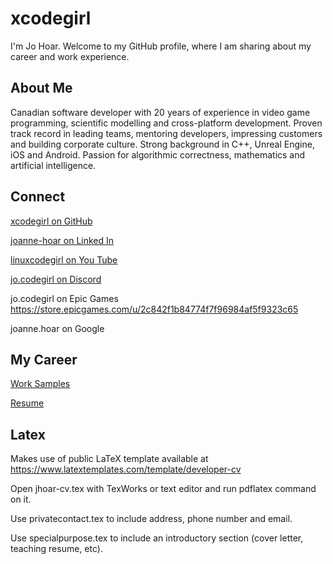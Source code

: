 # xcodegirl

I'm Jo Hoar. Welcome to my GitHub profile, where I am sharing about my career and work experience.

## About Me

Canadian software developer with 20 years of experience in video game programming, scientific modelling and cross-platform development. Proven track record in leading teams, mentoring developers, impressing customers and building corporate culture. Strong background in C++, Unreal Engine, iOS and Android. Passion for algorithmic correctness, mathematics and artificial intelligence.

## Connect
[xcodegirl on GitHub](https://github.com/xcodegirl)

[joanne-hoar on Linked In](https://www.linkedin.com/in/joanne-hoar/)

[linuxcodegirl on You Tube](https://www.youtube.com/@linuxcodegirl/playlists)

[jo.codegirl on Discord](https://discordapp.com/users/jo.codegirl)

jo.codegirl on Epic Games https://store.epicgames.com/u/2c842f1b84774f7f96984af5f9323c65

joanne.hoar on Google

## My Career
[Work Samples](xcodegirl-work-samples.md)

[Resume](xcodegirl-resume.md)

## Latex
Makes use of public LaTeX template available at https://www.latextemplates.com/template/developer-cv

Open jhoar-cv.tex with TexWorks or text editor and run pdflatex command on it.

Use privatecontact.tex to include address, phone number and email.

Use specialpurpose.tex to include an introductory section (cover letter, teaching resume, etc).
